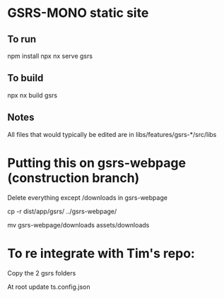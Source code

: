 

# GSRS-MONO static site

## To run

npm install
npx nx serve gsrs 

## To build 

npx nx build gsrs

## Notes

All files that would typically be edited are in libs/features/gsrs-*/src/libs

# Putting this on gsrs-webpage (construction branch)

Delete everything except /downloads in gsrs-webpage

cp -r dist/app/gsrs/ ../gsrs-webpage/

mv gsrs-webpage/downloads assets/downloads

# To re integrate with Tim's repo:

Copy the 2 gsrs folders 

At root update ts.config.json 


